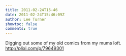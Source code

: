 ```yaml
---
title: 2011-02-24T15-46
date: 2011-02-24T15:46:09Z
author: Lee Turner
showtoc: false
comments: true
---
```


Digging out some of my old comics from my mums loft.  http://plixi.com/p/79649301


